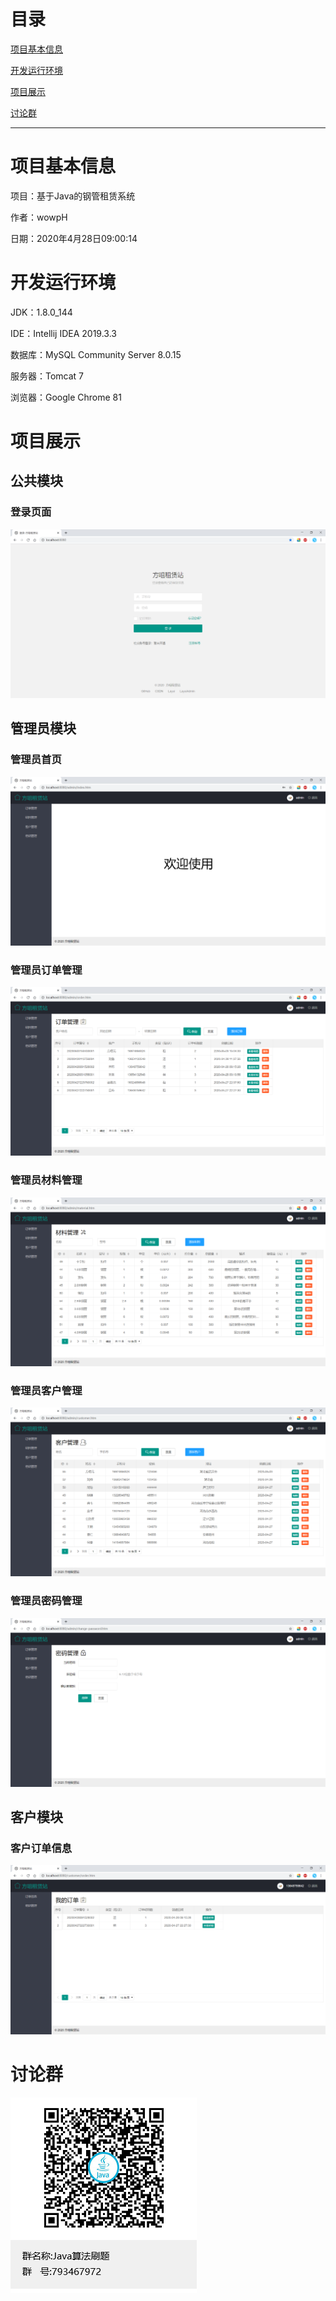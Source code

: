 # 目录

[项目基本信息](#项目基本信息)

[开发运行环境](#开发运行环境)

[项目展示](#项目展示)

[讨论群](#讨论群)

---

# 项目基本信息

项目：基于Java的钢管租赁系统

作者：wowpH

日期：2020年4月28日09:00:14

# 开发运行环境

JDK：1.8.0_144

IDE：Intellij IDEA 2019.3.3

数据库：MySQL Community Server 8.0.15

服务器：Tomcat 7

浏览器：Google Chrome 81

# 项目展示

## 公共模块

### 登录页面

![登录页面](项目展示/图片/login.png)

## 管理员模块

### 管理员首页

![管理员主页](项目展示/图片/admin-index.png)

### 管理员订单管理

![管理员订单管理](项目展示/图片/admin-order.png)

### 管理员材料管理

![管理员材料管理](项目展示/图片/admin-material.png)

### 管理员客户管理

![管理员客户管理](项目展示/图片/admin-customer.png)

### 管理员密码管理

![管理员密码管理](项目展示/图片/admin-password.png)

## 客户模块

### 客户订单信息

![客户订单信息](项目展示/图片/customer-order.png)

# 讨论群

![讨论群](项目展示/图片/Java算法刷题群聊二维码.png)